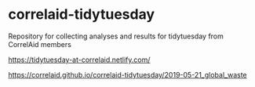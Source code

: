 # correlaid-tidytuesday
Repository for collecting analyses and results for tidytuesday from CorrelAid members


https://tidytuesday-at-correlaid.netlify.com/

https://correlaid.github.io/correlaid-tidytuesday/2019-05-21_global_waste
